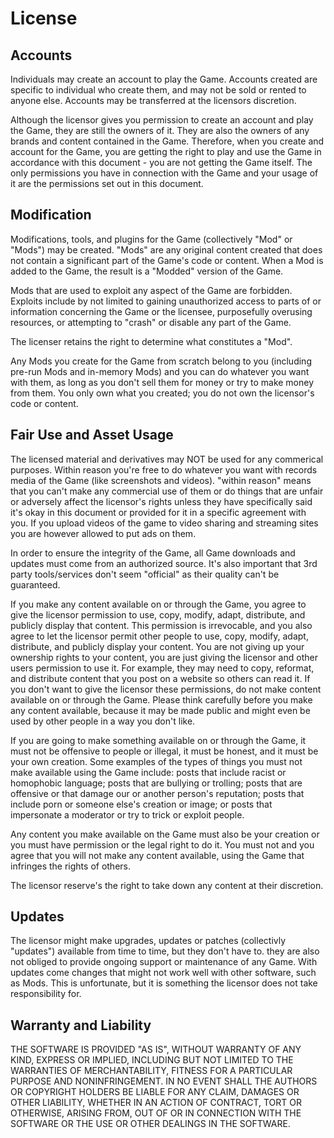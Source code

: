 # License

## Accounts

Individuals may create an account to play the Game. Accounts created are specific to individual who create them, and may not be sold or rented to anyone else. Accounts may be transferred at the licensors discretion.

Although the licensor gives you permission to create an account and play the Game, they are still the owners of it. They are also the owners of any brands and content contained in the Game. Therefore, when you create and account for the Game, you are getting the right to play and use the Game in accordance with this document - you are not getting the Game itself. The only permissions you have in connection with the Game and your usage of it are the permissions set out in this document.

## Modification

Modifications, tools, and plugins for the Game (collectively "Mod" or "Mods") may be created. "Mods" are any original content created that does not contain a significant part of the Game's code or content. When a Mod is added to the Game, the result is a "Modded" version of the Game.

Mods that are used to exploit any aspect of the Game are forbidden. Exploits include by not limited to gaining unauthorized access to parts of or information concerning the Game or the licensee, purposefully overusing resources, or attempting to "crash" or disable any part of the Game.

The licenser retains the right to determine what constitutes a "Mod".

Any Mods you create for the Game from scratch belong to you (including pre-run Mods and in-memory Mods) and you can do whatever you want with them, as long as you don't sell them for money or try to make money from them. You only own what you created; you do not own the licensor's code or content.

## Fair Use and Asset Usage

The licensed material and derivatives may NOT be used for any commerical purposes. Within reason you're free to do whatever you want with records media of the Game (like screenshots and videos). "within reason" means that you can't make any commercial use of them or do things that are unfair or adversely affect the licensor's rights unless they have specifically said it's okay in this document or provided for it in a specific agreement with you. If you upload videos of the game to video sharing and streaming sites you are however allowed to put ads on them.

In order to ensure the integrity of the Game, all Game downloads and updates must come from an authorized source. It's also important that 3rd party tools/services don't seem "official" as their quality can't be guaranteed.

If you make any content available on or through the Game, you agree to give the licensor permission to use, copy, modify, adapt, distribute, and publicly display that content. This permission is irrevocable, and you also agree to let the licensor permit other people to use, copy, modify, adapt, distribute, and publicly display your content. You are not giving up your ownership rights to your content, you are just giving the licensor and other users permission to use it. For example, they may need to copy, reformat, and distribute content that you post on a website so others can read it. If you don't want to give the licensor these permissions, do not make content available on or through the Game. Please think carefully before you make any content available, because it may be made public and might even be used by other people in a way you don't like.

If you are going to make something available on or through the Game, it must not be offensive to people or illegal, it must be honest, and it must be your own creation. Some examples of the types of things you must not make available using the Game include: posts that include racist or homophobic language; posts that are bullying or trolling; posts that are offensive or that damage our or another person's reputation; posts that include porn or someone else's creation or image; or posts that impersonate a moderator or try to trick or exploit people.

Any content you make available on the Game must also be your creation or you must have permission or the legal right to do it. You must not and you agree that you will not make any content available, using the Game that infringes the rights of others.

The licensor reserve's the right to take down any content at their discretion.

## Updates

The licensor might make upgrades, updates or patches (collectivly "updates") available from time to time, but they don't have to. they are also not obliged to provide ongoing support or maintenance of any Game. With updates come changes that might not work well with other software, such as Mods. This is unfortunate, but it is something the licensor does not take responsibility for.

## Warranty and Liability

THE SOFTWARE IS PROVIDED "AS IS", WITHOUT WARRANTY OF ANY KIND, EXPRESS OR IMPLIED, INCLUDING BUT NOT LIMITED TO THE WARRANTIES OF MERCHANTABILITY, FITNESS FOR A PARTICULAR PURPOSE AND NONINFRINGEMENT. IN NO EVENT SHALL THE AUTHORS OR COPYRIGHT HOLDERS BE LIABLE FOR ANY CLAIM, DAMAGES OR OTHER LIABILITY, WHETHER IN AN ACTION OF CONTRACT, TORT OR OTHERWISE, ARISING FROM, OUT OF OR IN CONNECTION WITH THE SOFTWARE OR THE USE OR OTHER DEALINGS IN THE SOFTWARE.
